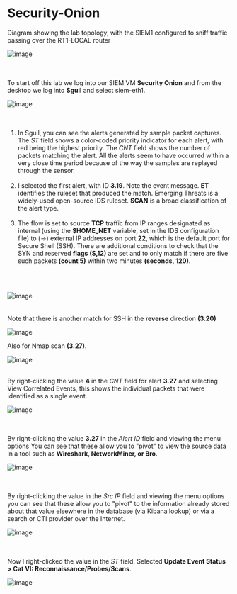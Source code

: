 # Security-Onion


Diagram showing the lab topology, with the SIEM1 configured to sniff traffic passing over the RT1-LOCAL router

![image](https://github.com/itzyezz/Security-Onion/assets/105263523/4ac22778-11c0-4ae6-b7c1-0ef082e25421)
<br>
<br>
<br>

To start off this lab we log into our SIEM VM **Security Onion** and from the desktop we log into **Sguil** and select siem-eth1.

![image](https://github.com/itzyezz/Security-Onion/assets/105263523/1650f902-f1a7-4705-a1a1-fe0d2df28917)
<br>
<br>
<br>

1. In Sguil, you can see the alerts generated by sample packet captures. The *ST* field shows a color-coded priority indicator for each alert, with red being the highest priority. The *CNT* field shows the number of packets matching the alert. All the alerts seem to have occurred within a very close time period because of the way the samples are replayed through the sensor. <br> <br>
2. I selected the first alert, with ID **3.19**. Note the event message. **ET** identifies the ruleset that produced the match. Emerging Threats is a widely-used open-source IDS ruleset. **SCAN** is a broad classification of the alert type. <br> <br>
3. The flow is set to source **TCP** traffic from IP ranges designated as internal (using the **$HOME_NET** variable, set in the IDS configuration file) to (->) external IP addresses on port **22**, which is the default port for Secure Shell (SSH). There are additional conditions to check that the SYN and reserved **flags (S,12)** are set and to only match if there are five such packets **(count 5)** within two minutes **(seconds, 120)**.
<br>
<br>

![image](https://github.com/itzyezz/Security-Onion/assets/105263523/bfe04813-1b02-4694-be69-f2d40bd2d3e0)
<br>
<br>
<br>
Note that there is another match for SSH in the **reverse** direction **(3.20)**

![image](https://github.com/itzyezz/Security-Onion/assets/105263523/a4b8dd82-98f4-4fa9-a97e-ca442c792aee)

Also for Nmap scan **(3.27)**.

![image](https://github.com/itzyezz/Security-Onion/assets/105263523/ab3ca414-0d59-4868-986b-0c0c6dc425bb)
<br>
<br>

By right-clicking the value **4** in the *CNT* field for alert **3.27** and selecting View Correlated Events, this shows the individual packets that were identified as a single event.

![image](https://github.com/itzyezz/Security-Onion/assets/105263523/80fabdd4-6e69-4559-a30f-13e113ef11e5)
<br>
<br>
<br>

By right-clicking the value **3.27** in the *Alert ID* field and viewing the menu options You can see that these allow you to "pivot" to view the source data in a tool such as **Wireshark, NetworkMiner, or Bro**. 

![image](https://github.com/itzyezz/Security-Onion/assets/105263523/7120ceb7-2ae8-4bbe-88c9-59ea0bbef72d)
<br>
<br>
<br>

By right-clicking the value in the *Src IP* field and viewing the menu options you can see that these allow you to "pivot" to the information already stored about that value elsewhere in the database (via Kibana lookup) or via a search or CTI provider over the Internet. 

![image](https://github.com/itzyezz/Security-Onion/assets/105263523/11af0e44-dbd6-419c-a6ea-c3b021fd5406)
<br>
<br>
<br>

Now I right-clicked the value in the *ST* field. Selected **Update Event Status > Cat VI: Reconnaissance/Probes/Scans**.

![image](https://github.com/itzyezz/Security-Onion/assets/105263523/5b774b1e-4d9b-4bf0-9c1f-02ea9cbc5e3b)





